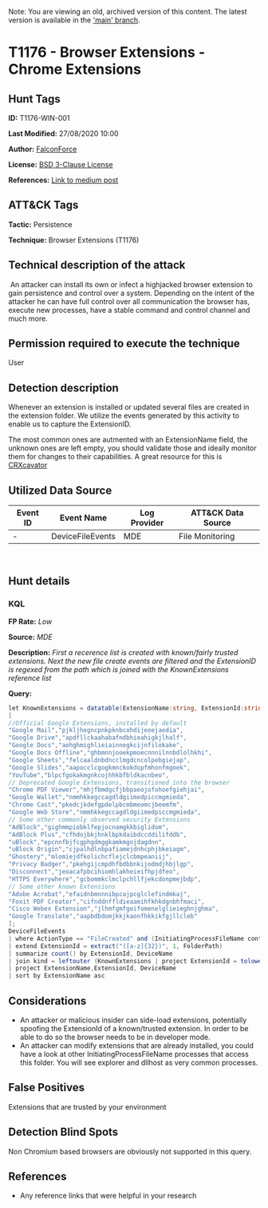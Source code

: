 Note: You are viewing an old, archived version of this content. The latest version is available in the ['main' branch](https://github.com/FalconForceTeam/FalconFriday/blob/main/hunts/T1176-WIN-001.md).

# T1176 - Browser Extensions - Chrome Extensions

## Hunt Tags

**ID:** T1176-WIN-001

**Last Modified:** 27/08/2020 10:00

**Author:** [FalconForce](https://falconforce.nl/)

**License:** [BSD 3-Clause License](https://github.com/FalconForceTeam/FalconFriday/blob/master/LICENSE)

**References:** [Link to medium post](https://medium.com/falconforce/falcon-friday-detecting-malicious-browser-extensions-and-code-signing-0xff01-db622e6a6519?sk=aad0b191d66145e16824058aba788b8c)

## ATT&CK Tags

**Tactic:** Persistence

**Technique:** Browser Extensions (T1176)
​

## Technical description of the attack
​
An attacker can install its own or infect a highjacked browser extension to gain persistence and control over a system. Depending on the intent of the attacker he can have full control over all communication the browser has, execute new processes, have a stable command and control channel and much more.

## Permission required to execute the technique

User

## Detection description

Whenever an extension is installed or updated several files are created in the extension folder. We utilize the events generated by this activity to enable us to capture the ExtensionID.

The most common ones are autmented with an ExtensionName field, the unknown ones are left empty, you should validate those and ideally monitor them for changes to their capabilities. A great resource for this is [CRXcavator](https://crxcavator.io/)

## Utilized Data Source
| Event ID | Event Name | Log Provider | ATT&CK Data Source |
|---------|---------|----------|---------|
| - | DeviceFileEvents | MDE | File Monitoring |
​
## Hunt details

### KQL
**FP Rate:** *Low*

**Source:** *MDE*

**Description:** *First a recerence list is created with known/fairly trusted extensions. Next the new file create events are filtered and the ExtensionID is regexed from the path which is joined with the KnownExtensions reference list*

**Query:**

```C#
let KnownExtensions = datatable(ExtensionName:string, ExtensionId:string)
[
//Official Google Extensions, installed by default
"Google Mail","pjkljhegncpnkpknbcohdijeoejaedia",
"Google Drive","apdfllckaahabafndbhieahigkjlhalf",
"Google Docs","aohghmighlieiainnegkcijnfilokake",
"Google Docs Offline","ghbmnnjooekpmoecnnnilnnbdlolhkhi",
"Google Sheets","felcaaldnbdncclmgdcncolpebgiejap",
"Google Slides","aapocclcgogkmnckokdopfmhonfmgoek",
"YouTube","blpcfgokakmgnkcojhhkbfbldkacnbeo",
// Deprecated Google Extensions, transitioned into the browser
"Chrome PDF Viewer","mhjfbmdgcfjbbpaeojofohoefgiehjai",
"Google Wallet","nmmhkkegccagdldgiimedpiccmgmieda",
"Chrome Cast","pkedcjkdefgpdelpbcmbmeomcjbeemfm",
"Google Web Store","nmmhkkegccagdldgiimedpiccmgmieda",
// Some other commonly observed security Extensions
"AdBlock","gighmmpiobklfepjocnamgkkbiglidom",
"AdBlock Plus","cfhdojbkjhnklbpkdaibdccddilifddb",
"uBlock","epcnnfbjfcgphgdmggkamkmgojdagdnn",
"uBlock Origin","cjpalhdlnbpafiamejdnhcphjbkeiagm",
"Ghostery","mlomiejdfkolichcflejclcbmpeaniij",
"Privacy Badger","pkehgijcmpdhfbdbbnkijodmdjhbjlgp",
"Disconnect","jeoacafpbcihiomhlakheieifhpjdfeo",
"HTTPS Everywhere","gcbommkclmclpchllfjekcdonpmejbdp",
// Some other known Extensions
"Adobe Acrobat","efaidnbmnnnibpcajpcglclefindmkaj",
"Foxit PDF Creator","cifnddnffldieaamihfkhkdgnbhfmaci",
"Cisco Webex Extension","jlhmfgmfgeifomenelglieieghnjghma",
"Google Translate","aapbdbdomjkkjkaonfhkkikfgjllcleb"
];
DeviceFileEvents
| where ActionType == "FileCreated" and (InitiatingProcessFileName contains "chrome" or InitiatingProcessFileName contains "edge" or InitiatingProcessFileName contains "brave" or InitiatingProcessFileName contains "vivaldi")  and (FolderPath contains "User Data\\Default\\Extensions" or FolderPath endswith ".crx") and FolderPath notcontains "Temp"
| extend ExtensionId = extract("([a-z]{32})", 1, FolderPath)
| summarize count() by ExtensionId, DeviceName
| join kind = leftouter (KnownExtensions | project ExtensionId = tolower(ExtensionId), ExtensionName) on ExtensionId
| project ExtensionName,ExtensionId, DeviceName
| sort by ExtensionName asc
```

## Considerations

* An attacker or malicious insider can side-load extensions, potentially spoofing the ExtensionId of a known/trusted extension. In order to be able to do so the browser needs to be in developer mode.
* An attacker can modify extensions that are already installed, you could have a look at other InitiatingProcessFileName processes that access this folder. You will see explorer and dllhost as very common processes.

## False Positives

Extensions that are trusted by your environment

## Detection Blind Spots

Non Chromium based browsers are obviously not supported in this query.

## References

* Any reference links that were helpful in your research
